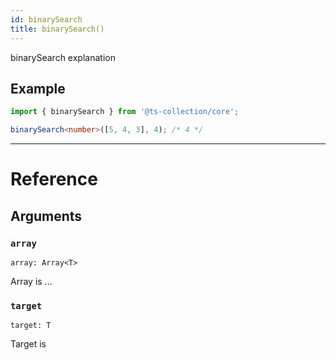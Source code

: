 ```yaml
---
id: binarySearch
title: binarySearch()
---
```


binarySearch explanation

## Example

```ts
import { binarySearch } from '@ts-collection/core';

binarySearch<number>([5, 4, 3], 4); /* 4 */
```

---

# Reference

## Arguments

### `array`

`array: Array<T>`

Array is ...

### `target`

`target: T`

Target is
